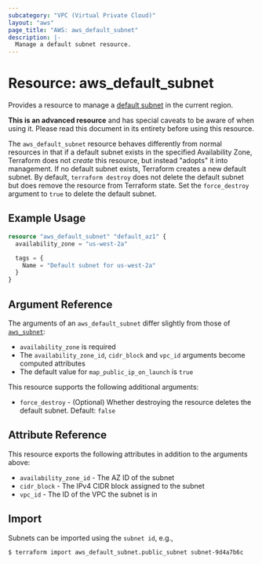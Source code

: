 ```yaml
---
subcategory: "VPC (Virtual Private Cloud)"
layout: "aws"
page_title: "AWS: aws_default_subnet"
description: |-
  Manage a default subnet resource.
---
```


# Resource: aws_default_subnet

Provides a resource to manage a [default subnet](http://docs.aws.amazon.com/AmazonVPC/latest/UserGuide/default-vpc.html#default-vpc-basics) in the current region.

**This is an advanced resource** and has special caveats to be aware of when using it. Please read this document in its entirety before using this resource.

The `aws_default_subnet` resource behaves differently from normal resources in that if a default subnet exists in the specified Availability Zone, Terraform does not _create_ this resource, but instead "adopts" it into management.
If no default subnet exists, Terraform creates a new default subnet.
By default, `terraform destroy` does not delete the default subnet but does remove the resource from Terraform state.
Set the `force_destroy` argument to `true` to delete the default subnet.

## Example Usage

```terraform
resource "aws_default_subnet" "default_az1" {
  availability_zone = "us-west-2a"

  tags = {
    Name = "Default subnet for us-west-2a"
  }
}
```

## Argument Reference

The arguments of an `aws_default_subnet` differ slightly from those of [`aws_subnet`](subnet.html):

* `availability_zone` is required
* The `availability_zone_id`, `cidr_block` and `vpc_id` arguments become computed attributes
* The default value for `map_public_ip_on_launch` is `true`

This resource supports the following additional arguments:

* `force_destroy` - (Optional) Whether destroying the resource deletes the default subnet. Default: `false`

## Attribute Reference

This resource exports the following attributes in addition to the arguments above:

* `availability_zone_id` - The AZ ID of the subnet
* `cidr_block` - The IPv4 CIDR block assigned to the subnet
* `vpc_id` - The ID of the VPC the subnet is in

## Import

Subnets can be imported using the `subnet id`, e.g.,

```
$ terraform import aws_default_subnet.public_subnet subnet-9d4a7b6c
```
